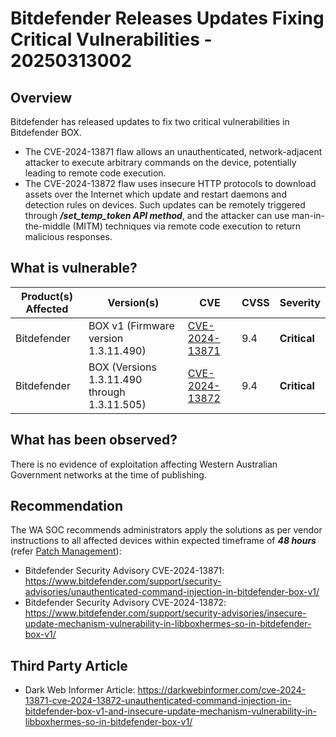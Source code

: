 # Bitdefender Releases Updates Fixing Critical Vulnerabilities - 20250313002

## Overview

Bitdefender has released updates to fix two critical vulnerabilities in Bitdefender BOX.

- The CVE-2024-13871 flaw allows an unauthenticated, network-adjacent attacker to execute arbitrary commands on the device, potentially leading to remote code execution.
- The CVE-2024-13872 flaw uses insecure HTTP protocols to download assets over the Internet which update and restart daemons and detection rules on devices. Such updates can be remotely triggered through ***/set_temp_token API method***, and the attacker can use man-in-the-middle (MITM) techniques via remote code execution to return malicious responses.

## What is vulnerable?

| Product(s) Affected | Version(s)                                   | CVE                                                               | CVSS | Severity     |
| ------------------- | -------------------------------------------- | ----------------------------------------------------------------- | ---- | ------------ |
| Bitdefender         | BOX v1 (Firmware version 1.3.11.490)         | [CVE-2024-13871](https://nvd.nist.gov/vuln/detail/CVE-2024-13871) | 9.4  | **Critical** |
| Bitdefender         | BOX (Versions 1.3.11.490 through 1.3.11.505) | [CVE-2024-13872](https://nvd.nist.gov/vuln/detail/CVE-2024-13872) | 9.4  | **Critical** |

## What has been observed?

There is no evidence of exploitation affecting Western Australian Government networks at the time of publishing.

## Recommendation

The WA SOC recommends administrators apply the solutions as per vendor instructions to all affected devices within expected timeframe of ***48 hours*** (refer [Patch Management](../guidelines/patch-management.md)):

- Bitdefender Security Advisory CVE-2024-13871: <https://www.bitdefender.com/support/security-advisories/unauthenticated-command-injection-in-bitdefender-box-v1/>
- Bitdefender Security Advisory CVE-2024-13872: <https://www.bitdefender.com/support/security-advisories/insecure-update-mechanism-vulnerability-in-libboxhermes-so-in-bitdefender-box-v1/>

## Third Party Article

- Dark Web Informer Article: <https://darkwebinformer.com/cve-2024-13871-cve-2024-13872-unauthenticated-command-injection-in-bitdefender-box-v1-and-insecure-update-mechanism-vulnerability-in-libboxhermes-so-in-bitdefender-box-v1/>

